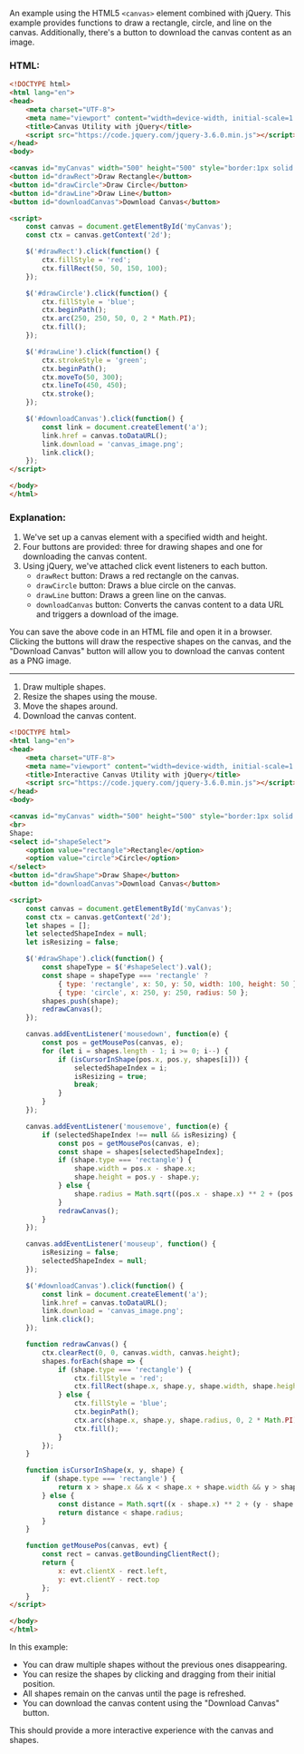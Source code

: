 An example using the HTML5 `<canvas>` element combined with jQuery. This example provides functions to draw a rectangle, circle, and line on the canvas. Additionally, there's a button to download the canvas content as an image.

### HTML:

```html
<!DOCTYPE html>
<html lang="en">
<head>
    <meta charset="UTF-8">
    <meta name="viewport" content="width=device-width, initial-scale=1.0">
    <title>Canvas Utility with jQuery</title>
    <script src="https://code.jquery.com/jquery-3.6.0.min.js"></script>
</head>
<body>

<canvas id="myCanvas" width="500" height="500" style="border:1px solid black;"></canvas>
<button id="drawRect">Draw Rectangle</button>
<button id="drawCircle">Draw Circle</button>
<button id="drawLine">Draw Line</button>
<button id="downloadCanvas">Download Canvas</button>

<script>
    const canvas = document.getElementById('myCanvas');
    const ctx = canvas.getContext('2d');

    $('#drawRect').click(function() {
        ctx.fillStyle = 'red';
        ctx.fillRect(50, 50, 150, 100);
    });

    $('#drawCircle').click(function() {
        ctx.fillStyle = 'blue';
        ctx.beginPath();
        ctx.arc(250, 250, 50, 0, 2 * Math.PI);
        ctx.fill();
    });

    $('#drawLine').click(function() {
        ctx.strokeStyle = 'green';
        ctx.beginPath();
        ctx.moveTo(50, 300);
        ctx.lineTo(450, 450);
        ctx.stroke();
    });

    $('#downloadCanvas').click(function() {
        const link = document.createElement('a');
        link.href = canvas.toDataURL();
        link.download = 'canvas_image.png';
        link.click();
    });
</script>

</body>
</html>
```

### Explanation:

1. We've set up a canvas element with a specified width and height.
2. Four buttons are provided: three for drawing shapes and one for downloading the canvas content.
3. Using jQuery, we've attached click event listeners to each button.
   - `drawRect` button: Draws a red rectangle on the canvas.
   - `drawCircle` button: Draws a blue circle on the canvas.
   - `drawLine` button: Draws a green line on the canvas.
   - `downloadCanvas` button: Converts the canvas content to a data URL and triggers a download of the image.

You can save the above code in an HTML file and open it in a browser. Clicking the buttons will draw the respective shapes on the canvas, and the "Download Canvas" button will allow you to download the canvas content as a PNG image.


------------------------------

1. Draw multiple shapes.
2. Resize the shapes using the mouse.
3. Move the shapes around.
4. Download the canvas content.


```html
<!DOCTYPE html>
<html lang="en">
<head>
    <meta charset="UTF-8">
    <meta name="viewport" content="width=device-width, initial-scale=1.0">
    <title>Interactive Canvas Utility with jQuery</title>
    <script src="https://code.jquery.com/jquery-3.6.0.min.js"></script>
</head>
<body>

<canvas id="myCanvas" width="500" height="500" style="border:1px solid black;"></canvas>
<br>
Shape: 
<select id="shapeSelect">
    <option value="rectangle">Rectangle</option>
    <option value="circle">Circle</option>
</select>
<button id="drawShape">Draw Shape</button>
<button id="downloadCanvas">Download Canvas</button>

<script>
    const canvas = document.getElementById('myCanvas');
    const ctx = canvas.getContext('2d');
    let shapes = [];
    let selectedShapeIndex = null;
    let isResizing = false;

    $('#drawShape').click(function() {
        const shapeType = $('#shapeSelect').val();
        const shape = shapeType === 'rectangle' ? 
            { type: 'rectangle', x: 50, y: 50, width: 100, height: 50 } :
            { type: 'circle', x: 250, y: 250, radius: 50 };
        shapes.push(shape);
        redrawCanvas();
    });

    canvas.addEventListener('mousedown', function(e) {
        const pos = getMousePos(canvas, e);
        for (let i = shapes.length - 1; i >= 0; i--) {
            if (isCursorInShape(pos.x, pos.y, shapes[i])) {
                selectedShapeIndex = i;
                isResizing = true;
                break;
            }
        }
    });

    canvas.addEventListener('mousemove', function(e) {
        if (selectedShapeIndex !== null && isResizing) {
            const pos = getMousePos(canvas, e);
            const shape = shapes[selectedShapeIndex];
            if (shape.type === 'rectangle') {
                shape.width = pos.x - shape.x;
                shape.height = pos.y - shape.y;
            } else {
                shape.radius = Math.sqrt((pos.x - shape.x) ** 2 + (pos.y - shape.y) ** 2);
            }
            redrawCanvas();
        }
    });

    canvas.addEventListener('mouseup', function() {
        isResizing = false;
        selectedShapeIndex = null;
    });

    $('#downloadCanvas').click(function() {
        const link = document.createElement('a');
        link.href = canvas.toDataURL();
        link.download = 'canvas_image.png';
        link.click();
    });

    function redrawCanvas() {
        ctx.clearRect(0, 0, canvas.width, canvas.height);
        shapes.forEach(shape => {
            if (shape.type === 'rectangle') {
                ctx.fillStyle = 'red';
                ctx.fillRect(shape.x, shape.y, shape.width, shape.height);
            } else {
                ctx.fillStyle = 'blue';
                ctx.beginPath();
                ctx.arc(shape.x, shape.y, shape.radius, 0, 2 * Math.PI);
                ctx.fill();
            }
        });
    }

    function isCursorInShape(x, y, shape) {
        if (shape.type === 'rectangle') {
            return x > shape.x && x < shape.x + shape.width && y > shape.y && y < shape.y + shape.height;
        } else {
            const distance = Math.sqrt((x - shape.x) ** 2 + (y - shape.y) ** 2);
            return distance < shape.radius;
        }
    }

    function getMousePos(canvas, evt) {
        const rect = canvas.getBoundingClientRect();
        return {
            x: evt.clientX - rect.left,
            y: evt.clientY - rect.top
        };
    }
</script>

</body>
</html>
```

In this example:

- You can draw multiple shapes without the previous ones disappearing.
- You can resize the shapes by clicking and dragging from their initial position.
- All shapes remain on the canvas until the page is refreshed.
- You can download the canvas content using the "Download Canvas" button.

This should provide a more interactive experience with the canvas and shapes.


